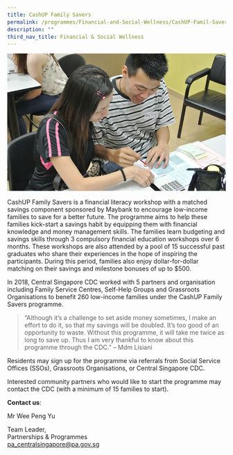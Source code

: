 ```yaml
---
title: CashUP Family Savers
permalink: /programmes/Financial-and-Social-Wellness/CashUP-Famil-Savers
description: ""
third_nav_title: Financial & Social Wellness
---
```

![CashUP Family Savers](/images/Programmes/7230e959-c572-483d-b4e6-6b908cc40637_cashup-family-savers.jpg)

CashUP Family Savers is a financial literacy workshop with a matched savings component sponsored by Maybank to encourage low-income families to save for a better future. The programme aims to help these families kick-start a savings habit by equipping them with financial knowledge and money management skills. The families learn budgeting and savings skills through 3 compulsory financial education workshops over 6 months. These workshops are also attended by a pool of 15 successful past graduates who share their experiences in the hope of inspiring the participants. During this period, families also enjoy dollar-for-dollar matching on their savings and milestone bonuses of up to $500.

In 2018, Central Singapore CDC worked with 5 partners and organisation including Family Service Centres, Self-Help Groups and Grassroots Organisations to benefit 260 low-income families under the CashUP Family Savers programme.

> “Although it’s a challenge to set aside money sometimes, I make an effort to do it, so that my savings will be doubled. It’s too good of an opportunity to waste. Without this programme, it will take me twice as long to save up. Thus I am very thankful to know about this programme through the CDC.” – Mdm Lisiani

Residents may sign up for the programme via referrals from Social Service Offices (SSOs), Grassroots Organisations, or Central Singapore CDC.

Interested community partners who would like to start the programme may contact the CDC (with a minimum of 15 families to start).

**Contact us**:

Mr Wee Peng Yu

Team Leader,   
Partnerships & Programmes  
[pa\_centralsingapore@pa.gov.sg](mailto:pa_centralsingapore@pa.gov.sg)